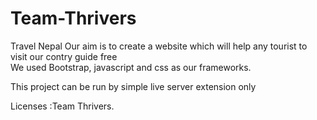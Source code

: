 ﻿# Team-Thrivers
Travel Nepal
Our aim is to create a website which will help any tourist to visit our contry guide free  
We used Bootstrap, javascript and css as our frameworks.


This project can be run by simple live server extension only

Licenses :Team Thrivers.
